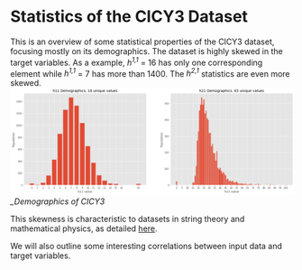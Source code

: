# Statistics of the CICY3 Dataset

This is an overview of some statistical properties of the CICY3 dataset, focusing mostly
on its demographics. The dataset is highly skewed in the target variables. As a example,
_h<sup>1,1</sup>_ = 16 has only one corresponding element while _h<sup>1,1</sup>_ = 7 has
more than 1400. The _h<sup>2,1</sup>_ statistics are even more skewed.
![_h<sup>1,1</sup>_ demographics](hpopulations.png)
*_Demographics of CICY3*

This skewness is characteristic to datasets in string theory and mathematical physics, as detailed 
[here](http://arxiv.org/abs/2011.14442).

We will also outline some interesting correlations between input data and target variables.





